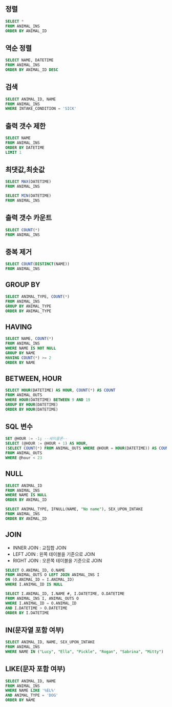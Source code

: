 ## 정렬

```SQL
SELECT *
FROM ANIMAL_INS
ORDER BY ANIMAL_ID
```

## 역순 정렬

```SQL
SELECT NAME, DATETIME
FROM ANIMAL_INS
ORDER BY ANIMAL_ID DESC
```

## 검색

```SQL
SELECT ANIMAL_ID, NAME
FROM ANIMAL_INS
WHERE INTAKE_CONDITION = 'SICK'
```

## 출력 갯수 제한

```SQL
SELECT NAME
FROM ANIMAL_INS
ORDER BY DATETIME
LIMIT 1
```

## 최댓값,최솟값

```SQL
SELECT MAX(DATETIME)
FROM ANIMAL_INS

SELECT MIN(DATETIME)
FROM ANIMAL_INS
```

## 출력 갯수 카운트

```SQL
SELECT COUNT(*)
FROM ANIMAL_INS
```

## 중복 제거

```SQL
SELECT COUNT(DISTINCT(NAME))
FROM ANIMAL_INS
```

## GROUP BY

```SQL
SELECT ANIMAL_TYPE, COUNT(*)
FROM ANIMAL_INS
GROUP BY ANIMAL_TYPE
ORDER BY ANIMAL_TYPE
```

## HAVING

```SQL
SELECT NAME, COUNT(*)
FROM ANIMAL_INS
WHERE NAME IS NOT NULL
GROUP BY NAME
HAVING COUNT(*) >= 2
ORDER BY NAME
```

## BETWEEN, HOUR

```SQL
SELECT HOUR(DATETIME) AS HOUR, COUNT(*) AS COUNT
FROM ANIMAL_OUTS
WHERE HOUR(DATETIME) BETWEEN 9 AND 19
GROUP BY HOUR(DATETIME)
ORDER BY HOUR(DATETIME)
```

## SQL 변수

```SQL
SET @HOUR := -1; --세미콜론--
SELECT (@HOUR := @HOUR + 1) AS HOUR,
(SELECT COUNT(*) FROM ANIMAL_OUTS WHERE @HOUR = HOUR(DATETIME)) AS COUNT
FROM ANIMAL_OUTS
WHERE @hour < 23
```

## NULL

```SQL
SELECT ANIMAL_ID
FROM ANIMAL_INS
WHERE NAME IS NULL
ORDER BY ANIMAL_ID
```

```SQL
SELECT ANIMAL_TYPE, IFNULL(NAME, "No name"), SEX_UPON_INTAKE
FROM ANIMAL_INS
ORDER BY ANIMAL_ID
```

## JOIN

- INNER JOIN : 교집합 JOIN
- LEFT JOIN : 왼쪽 테이블을 기준으로 JOIN
- RIGHT JOIN : 오른쪽 테이블을 기준으로 JOIN

```SQL
SELECT O.ANIMAL_ID, O.NAME
FROM ANIMAL_OUTS O LEFT JOIN ANIMAL_INS I
ON (O.ANIMAL_ID = I.ANIMAL_ID)
WHERE I.ANIMAL_ID IS NULL
```

```SQL
SELECT I.ANIMAL_ID, I.NAME #, I.DATETIME, O.DATETIME
FROM ANIMAL_INS I, ANIMAL_OUTS O
WHERE I.ANIMAL_ID = O.ANIMAL_ID
AND I.DATETIME > O.DATETIME
ORDER BY I.DATETIME
```

## IN(문자열 포함 여부)

```SQL
SELECT ANIMAL_ID, NAME, SEX_UPON_INTAKE
FROM ANIMAL_INS
WHERE NAME IN ("Lucy", "Ella", "Pickle", "Rogan", "Sabrina", "Mitty")
```

## LIKE(문자 포함 여부)

```SQL
SELECT ANIMAL_ID, NAME
FROM ANIMAL_INS
WHERE NAME LIKE '%EL%'
AND ANIMAL_TYPE = 'DOG'
ORDER BY NAME
```